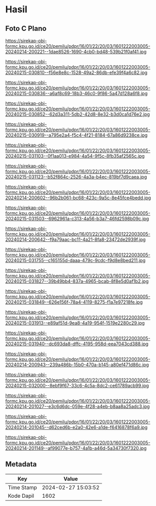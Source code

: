 # Hasil

## Foto C Plano

https://sirekap-obj-formc.kpu.go.id/ce20/pemilu/pdpr/16/01/22/20/03/1601222003005-20240214-200221--1dae8526-1690-4cb0-bd48-539b21f0af41.jpg

https://sirekap-obj-formc.kpu.go.id/ce20/pemilu/pdpr/16/01/22/20/03/1601222003005-20240215-030810--f56e8e8c-1528-49a2-86db-efe39f4a6c82.jpg

https://sirekap-obj-formc.kpu.go.id/ce20/pemilu/pdpr/16/01/22/20/03/1601222003005-20240215-030836--a6af8c69-18b3-46c0-9f86-5a47d128a6f8.jpg

https://sirekap-obj-formc.kpu.go.id/ce20/pemilu/pdpr/16/01/22/20/03/1601222003005-20240215-030852--62d3a311-5db2-42d8-8e32-b3d0ca1d76e2.jpg

https://sirekap-obj-formc.kpu.go.id/ce20/pemilu/pdpr/16/01/22/20/03/1601222003005-20240215-030919--a795e2a4-f5c4-4f21-8184-67a86d9238ce.jpg

https://sirekap-obj-formc.kpu.go.id/ce20/pemilu/pdpr/16/01/22/20/03/1601222003005-20240215-031103--0f1aa013-e984-4a54-9f5c-8fb35af2565c.jpg

https://sirekap-obj-formc.kpu.go.id/ce20/pemilu/pdpr/16/01/22/20/03/1601222003005-20240215-031123--b52f864c-2526-4a3a-b4ec-819bf7d9caea.jpg

https://sirekap-obj-formc.kpu.go.id/ce20/pemilu/pdpr/16/01/22/20/03/1601222003005-20240214-200602--96b2b061-bc68-423c-9a5c-8e45fce4bedd.jpg

https://sirekap-obj-formc.kpu.go.id/ce20/pemilu/pdpr/16/01/22/20/03/1601222003005-20240215-031503--6962961a-c313-4a56-b3a7-46fd2598b09c.jpg

https://sirekap-obj-formc.kpu.go.id/ce20/pemilu/pdpr/16/01/22/20/03/1601222003005-20240214-200642--f9a79aac-bc11-4a21-8fa8-23472de2939f.jpg

https://sirekap-obj-formc.kpu.go.id/ce20/pemilu/pdpr/16/01/22/20/03/1601222003005-20240215-031755--c165155d-daaa-479c-9cdc-f9d8e8bed211.jpg

https://sirekap-obj-formc.kpu.go.id/ce20/pemilu/pdpr/16/01/22/20/03/1601222003005-20240215-031827--39b49bb4-837a-4965-bcab-8f8e5d0af1b2.jpg

https://sirekap-obj-formc.kpu.go.id/ce20/pemilu/pdpr/16/01/22/20/03/1601222003005-20240215-031849--626e156f-78a4-4119-8275-f1a7e97218fe.jpg

https://sirekap-obj-formc.kpu.go.id/ce20/pemilu/pdpr/16/01/22/20/03/1601222003005-20240215-031913--e89af51d-9ea8-4a19-954f-1519e2280c29.jpg

https://sirekap-obj-formc.kpu.go.id/ce20/pemilu/pdpr/16/01/22/20/03/1601222003005-20240215-031940--dc693da8-dffc-4195-958d-eea7043cd388.jpg

https://sirekap-obj-formc.kpu.go.id/ce20/pemilu/pdpr/16/01/22/20/03/1601222003005-20240214-200943--239a486b-15b0-470a-b145-a80ef471d86c.jpg

https://sirekap-obj-formc.kpu.go.id/ce20/pemilu/pdpr/16/01/22/20/03/1601222003005-20240215-032000--8ebf9f67-33c6-4c5a-8dc2-ce61789acb99.jpg

https://sirekap-obj-formc.kpu.go.id/ce20/pemilu/pdpr/16/01/22/20/03/1601222003005-20240214-201027--e3c6d6dc-059e-4f28-a4eb-b8aa8a25adc3.jpg

https://sirekap-obj-formc.kpu.go.id/ce20/pemilu/pdpr/16/01/22/20/03/1601222003005-20240214-201045--d62ced6b-e2a0-42e6-a1de-f6416878f6a9.jpg

https://sirekap-obj-formc.kpu.go.id/ce20/pemilu/pdpr/16/01/22/20/03/1601222003005-20240214-201149--af99077e-b757-4a1b-a46d-5a34730f7320.jpg


## Metadata

| Key        | Value               |
| ---------- | ------------------- |
| Time Stamp | 2024-02-27 15:03:52 |
| Kode Dapil | 1602                |



